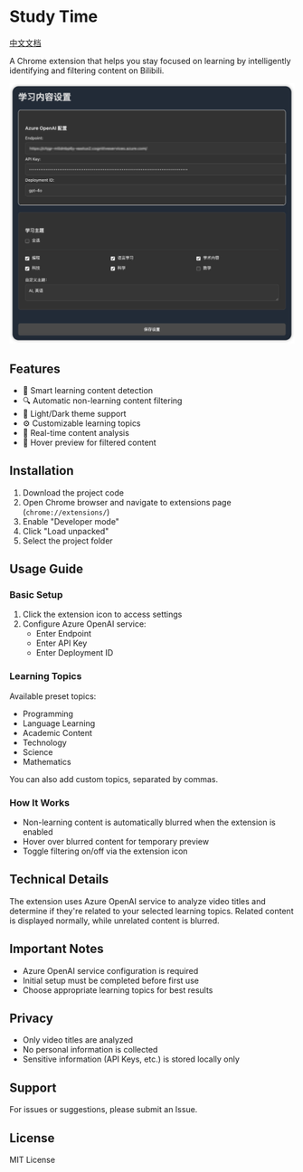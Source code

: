 # Study Time

[中文文档](README-CN.md)

A Chrome extension that helps you stay focused on learning by intelligently identifying and filtering content on Bilibili.

![image](docs/img-setting.png)

## Features

- 🎯 Smart learning content detection
- 🔍 Automatic non-learning content filtering
- 🎨 Light/Dark theme support
- ⚙️ Customizable learning topics
- 🔄 Real-time content analysis
- 👀 Hover preview for filtered content

## Installation

1. Download the project code
2. Open Chrome browser and navigate to extensions page (`chrome://extensions/`)
3. Enable "Developer mode"
4. Click "Load unpacked"
5. Select the project folder

## Usage Guide

### Basic Setup

1. Click the extension icon to access settings
2. Configure Azure OpenAI service:
   - Enter Endpoint
   - Enter API Key
   - Enter Deployment ID

### Learning Topics

Available preset topics:

- Programming
- Language Learning
- Academic Content
- Technology
- Science
- Mathematics

You can also add custom topics, separated by commas.

### How It Works

- Non-learning content is automatically blurred when the extension is enabled
- Hover over blurred content for temporary preview
- Toggle filtering on/off via the extension icon

## Technical Details

The extension uses Azure OpenAI service to analyze video titles and determine if they're related to your selected learning topics. Related content is displayed normally, while unrelated content is blurred.

## Important Notes

- Azure OpenAI service configuration is required
- Initial setup must be completed before first use
- Choose appropriate learning topics for best results

## Privacy

- Only video titles are analyzed
- No personal information is collected
- Sensitive information (API Keys, etc.) is stored locally only

## Support

For issues or suggestions, please submit an Issue.

## License

MIT License
